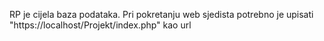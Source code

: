 RP je cijela baza podataka. Pri pokretanju web sjedista potrebno je upisati "https://localhost/Projekt/index.php" kao url
